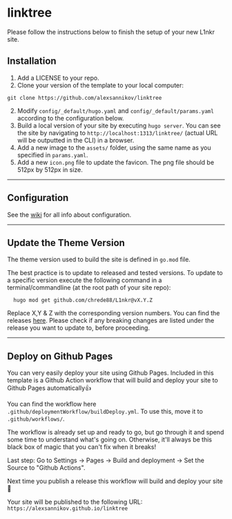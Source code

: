 # linktree

Please follow the instructions below to finish the setup of your new L1nkr site.

## Installation

1) Add a LICENSE to your repo.
2) Clone your version of the template to your local computer:
```shell
git clone https://github.com/alexsannikov/linktree
```
2) Modify `config/_default/hugo.yaml` and `config/_default/params.yaml` according to the configuration below.
3) Build a local version of your site by executing `hugo server`. You can see the site by navigating to `http://localhost:1313/linktree/`  (actual URL will be outputted in the CLI) in a browser.
4) Add a new image to the `assets/` folder, using the same name as you specified in `params.yaml`.
5) Add a new `icon.png` file to update the favicon. The png file should be 512px by 512px in size.

---

## Configuration

See the [wiki](https://github.com/chrede88/L1nkr/wiki) for all info about configuration.

---

## Update the Theme Version

The theme version used to build the site is defined in `go.mod` file.

The best practice is to update to released and tested versions. To update to a specific version execute the following command in a terminal/commandline (at the root path of your site repo):

```shell
  hugo mod get github.com/chrede88/L1nkr@vX.Y.Z
```
Replace X,Y & Z with the corresponding version numbers. You can find the releases [here](https://github.com/chrede88/L1nkr/releases). Please check if any breaking changes are listed under the release you want to update to, before proceeding.

---

## Deploy on Github Pages
You can very easily deploy your site using Github Pages. Included in this template is a Github Action workflow that will build and deploy your site to Github Pages automatically:+1:

You can find the workflow here `.github/deploymentWorkflow/buildDeploy.yml`. To use this, move it to `.github/workflows/`.

The workflow is already set up and ready to go, but go through it and spend some time to understand what's going on. Otherwise, it'll always be this black box of magic that you can't fix when it breaks!

Last step: Go to Settings -> Pages -> Build and deployment -> Set the Source to "Github Actions".

Next time you publish a release this workflow will build and deploy your site :tada:

Your site will be published to the following URL:
`https://alexsannikov.github.io/linktree`